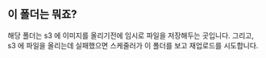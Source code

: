 ## 이 폴더는 뭐죠?

해당 폴더는 s3 에 이미지를 올리기전에 임시로 파일을 저장해두는 곳입니다.
그리고, s3 에 파일을 올리는데 실패했으면 스케줄러가 이 폴더를 보고 재업로드를 시도합니다.
